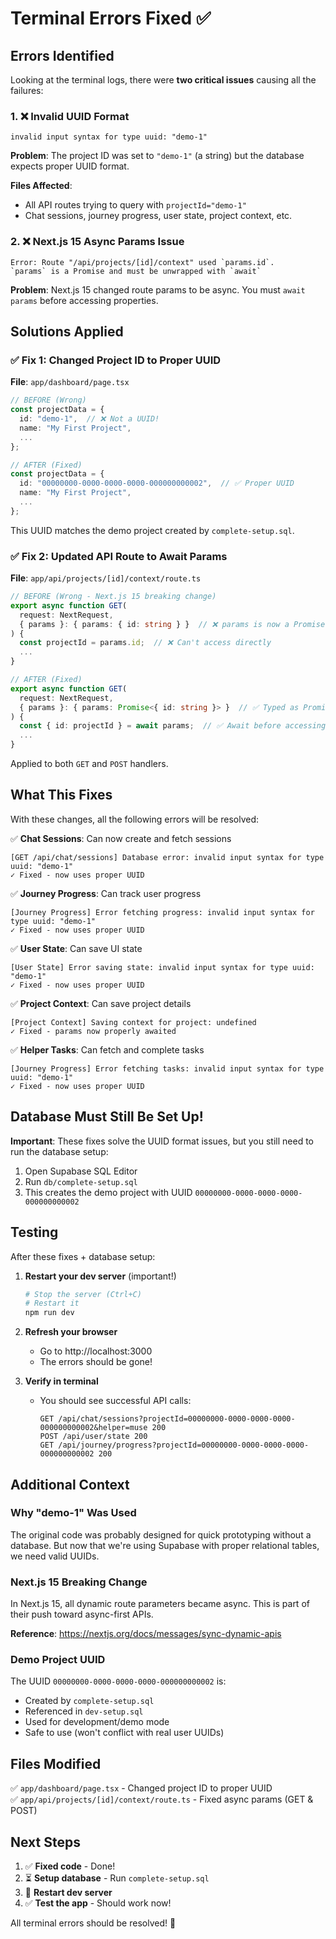 # Terminal Errors Fixed ✅

## Errors Identified

Looking at the terminal logs, there were **two critical issues** causing all the failures:

### 1. ❌ Invalid UUID Format
```
invalid input syntax for type uuid: "demo-1"
```

**Problem**: The project ID was set to `"demo-1"` (a string) but the database expects proper UUID format.

**Files Affected**:
- All API routes trying to query with `projectId="demo-1"`
- Chat sessions, journey progress, user state, project context, etc.

### 2. ❌ Next.js 15 Async Params Issue
```
Error: Route "/api/projects/[id]/context" used `params.id`. 
`params` is a Promise and must be unwrapped with `await`
```

**Problem**: Next.js 15 changed route params to be async. You must `await params` before accessing properties.

## Solutions Applied

### ✅ Fix 1: Changed Project ID to Proper UUID

**File**: `app/dashboard/page.tsx`

```typescript
// BEFORE (Wrong)
const projectData = {
  id: "demo-1",  // ❌ Not a UUID!
  name: "My First Project",
  ...
};

// AFTER (Fixed)
const projectData = {
  id: "00000000-0000-0000-0000-000000000002",  // ✅ Proper UUID
  name: "My First Project",
  ...
};
```

This UUID matches the demo project created by `complete-setup.sql`.

### ✅ Fix 2: Updated API Route to Await Params

**File**: `app/api/projects/[id]/context/route.ts`

```typescript
// BEFORE (Wrong - Next.js 15 breaking change)
export async function GET(
  request: NextRequest,
  { params }: { params: { id: string } }  // ❌ params is now a Promise!
) {
  const projectId = params.id;  // ❌ Can't access directly
  ...
}

// AFTER (Fixed)
export async function GET(
  request: NextRequest,
  { params }: { params: Promise<{ id: string }> }  // ✅ Typed as Promise
) {
  const { id: projectId } = await params;  // ✅ Await before accessing
  ...
}
```

Applied to both `GET` and `POST` handlers.

## What This Fixes

With these changes, all the following errors will be resolved:

✅ **Chat Sessions**: Can now create and fetch sessions
```
[GET /api/chat/sessions] Database error: invalid input syntax for type uuid: "demo-1"
✓ Fixed - now uses proper UUID
```

✅ **Journey Progress**: Can track user progress
```
[Journey Progress] Error fetching progress: invalid input syntax for type uuid: "demo-1"
✓ Fixed - now uses proper UUID
```

✅ **User State**: Can save UI state
```
[User State] Error saving state: invalid input syntax for type uuid: "demo-1"
✓ Fixed - now uses proper UUID
```

✅ **Project Context**: Can save project details
```
[Project Context] Saving context for project: undefined
✓ Fixed - params now properly awaited
```

✅ **Helper Tasks**: Can fetch and complete tasks
```
[Journey Progress] Error fetching tasks: invalid input syntax for type uuid: "demo-1"
✓ Fixed - now uses proper UUID
```

## Database Must Still Be Set Up!

**Important**: These fixes solve the UUID format issues, but you still need to run the database setup:

1. Open Supabase SQL Editor
2. Run `db/complete-setup.sql`
3. This creates the demo project with UUID `00000000-0000-0000-0000-000000000002`

## Testing

After these fixes + database setup:

1. **Restart your dev server** (important!)
   ```bash
   # Stop the server (Ctrl+C)
   # Restart it
   npm run dev
   ```

2. **Refresh your browser**
   - Go to http://localhost:3000
   - The errors should be gone!

3. **Verify in terminal**
   - You should see successful API calls:
     ```
     GET /api/chat/sessions?projectId=00000000-0000-0000-0000-000000000002&helper=muse 200
     POST /api/user/state 200
     GET /api/journey/progress?projectId=00000000-0000-0000-0000-000000000002 200
     ```

## Additional Context

### Why "demo-1" Was Used

The original code was probably designed for quick prototyping without a database. But now that we're using Supabase with proper relational tables, we need valid UUIDs.

### Next.js 15 Breaking Change

In Next.js 15, all dynamic route parameters became async. This is part of their push toward async-first APIs. 

**Reference**: https://nextjs.org/docs/messages/sync-dynamic-apis

### Demo Project UUID

The UUID `00000000-0000-0000-0000-000000000002` is:
- Created by `complete-setup.sql`
- Referenced in `dev-setup.sql`
- Used for development/demo mode
- Safe to use (won't conflict with real user UUIDs)

## Files Modified

✅ `app/dashboard/page.tsx` - Changed project ID to proper UUID  
✅ `app/api/projects/[id]/context/route.ts` - Fixed async params (GET & POST)  

## Next Steps

1. ✅ **Fixed code** - Done!
2. ⏳ **Setup database** - Run `complete-setup.sql`
3. 🔄 **Restart dev server**
4. ✅ **Test the app** - Should work now!

All terminal errors should be resolved! 🎉


